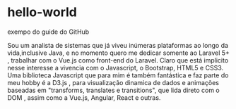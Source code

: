 # hello-world
exempo do guide do GitHub

Sou um analista de sistemas que já viveu inúmeras plataformas ao longo da vida,inclusive Java, 
e no momento quero me dedicar somente ao Laravel 5+ , trabalhar com o Vue.js como front-end do Laravel.
Claro que está implicito nesse interesse a vivencia com o Javascript, o Bootstrap, HTML5 e CSS3. Uma biblioteca
Javascript que para mim é também fantástica e faz parte do meu hobby é a D3.js , para visualização
dinamica de dados e animações baseadas em "transforms, translates e transitions", que lida direto
com o DOM , assim como a Vue.js, Angular, React e outras. 
